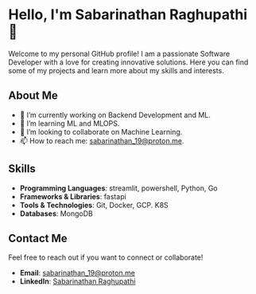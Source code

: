 # Hello, I'm Sabarinathan Raghupathi 👋

Welcome to my personal GitHub profile! I am a passionate Software Developer with a love for creating innovative solutions. Here you can find some of my projects and learn more about my skills and interests.

## About Me

- 🔭 I’m currently working on Backend Development and ML.
- 🌱 I’m learning ML and MLOPS.
- 👯 I’m looking to collaborate on Machine Learning.
- 📫 How to reach me: sabarinathan_19@proton.me.

## Skills

- **Programming Languages**: streamlit, powershell, Python, Go
- **Frameworks & Libraries**: fastapi
- **Tools & Technologies**: Git, Docker, GCP. K8S
- **Databases**: MongoDB

## Contact Me

Feel free to reach out if you want to connect or collaborate!

- **Email**: sabarinathan_19@proton.me
- **LinkedIn**: [Sabarinathan Raghupathi](https://www.linkedin.com/in/sabarinathan_raghupathi)

